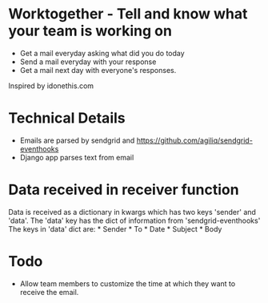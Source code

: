 Worktogether - Tell and know what your team is working on
============================================================

* Get a mail everyday asking what did you do today
* Send a mail everyday with your response
* Get a mail next day with everyone's responses.

Inspired by idonethis.com

Technical Details
====================

* Emails are parsed by sendgrid and https://github.com/agiliq/sendgrid-eventhooks
* Django app parses text from email

Data received in receiver function
=======================================

Data is received as a dictionary in kwargs which has two keys 'sender' and 'data'. The 'data' key has the dict of information from 'sendgrid-eventhooks'
The keys in 'data' dict are:
    * Sender
    * To
    * Date
    * Subject
    * Body

Todo
=====================

* Allow team members to customize the time at which they want to receive the email.
